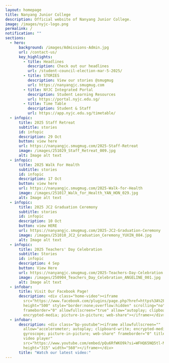 ```yaml
---
layout: homepage
title: Nanyang Junior College
description: Official website of Nanyang Junior College.
image: /images/nyjc-logo.png
permalink: /
notification: ""
sections:
  - hero:
      background: /images/Admissions-Admin.jpg
      url: /contact-us/
      key_highlights:
        - title: Headlines
          description: Check out our headlines
          url: /student-council-election-mar-5-2025/
        - title: STORIES
          description: View our stories @smugmug
          url: https://nanyangjc.smugmug.com
        - title: NYJC Integrated Portal
          description: Student Learning Resources
          url: https://portal.nyjc.edu.sg/
        - title: Time Table
          description: Student & Staff
          url: https://app.nyjc.edu.sg/timetable/
  - infopic:
      title: 2025 Staff Retreat
      subtitle: stories
      id: infopic
      description: 29 Oct
      button: view here
      url: https://nanyangjc.smugmug.com/2025-Staff-Retreat
      image: /images/251029_Staff_Retreat_009.jpg
      alt: Image alt text
  - infopic:
      title: 2025 Walk For Health
      subtitle: stories
      id: infopic
      description: 17 Oct
      button: view here
      url: https://nanyangjc.smugmug.com/2025-Walk-for-Health
      image: /images/251017_Walk_for_Health_YAN_HON_029.jpg
      alt: Image alt text
  - infopic:
      title: 2025 JC2 Graduation Ceremony
      subtitle: stories
      id: infopic
      description: 10 Oct
      button: view HERE
      url: https://nanyangjc.smugmug.com/2025-JC2-Graduation-Ceremony
      image: /images/251010_JC2_Graduation_Ceremony_YUXIN_084.jpg
      alt: Image alt text
  - infopic:
      title: 2025 Teachers' Day Celebration
      subtitle: Stories
      id: infopic
      description: 4 Sep
      button: View Here
      url: https://nanyangjc.smugmug.com/2025-Teachers-Day-Celebration
      image: /images/250904_Teachers_Day_Celebration_ANGELINE_001.jpg
      alt: Image alt text
  - infobar:
      title: Visit Our Facebook Page!
      description: <div class="home-video"><iframe
        src="https://www.facebook.com/plugins/page.php?href=https%3A%2F%2Fwww.facebook.com%2FNanyangjc%2F&tabs=timeline&width=340&height=500&small_header=false&adapt_container_width=true&hide_cover=false&show_facepile=true&appId"
        height="500" style="border:none;overflow:hidden" scrolling="no"
        frameborder="0" allowfullscreen="true" allow="autoplay; clipboard-write;
        encrypted-media; picture-in-picture; web-share"></iframe></div>
  - infobar:
      description: <div class="bp-youtube"><iframe allowfullscreen=""
        allow="accelerometer; autoplay; clipboard-write; encrypted-media;
        gyroscope; picture-in-picture; web-share" frameborder="0" title="YouTube
        video player"
        src="https://www.youtube.com/embed/pQu6RfWKO9k?si=WFHQ65NQ5tl-M84f"
        height="315" width="560"></iframe></div>
      title: "Watch our latest video:"
---
```


